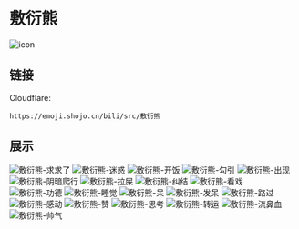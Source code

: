 # 敷衍熊
![icon](https://emoji.shojo.cn/bili/src/敷衍熊/icon.png)
## 链接
Cloudflare:
```
https://emoji.shojo.cn/bili/src/敷衍熊
```
## 展示
![敷衍熊-求求了](https://emoji.shojo.cn/bili/src/敷衍熊/敷衍熊-求求了.png)
![敷衍熊-迷惑](https://emoji.shojo.cn/bili/src/敷衍熊/敷衍熊-迷惑.png)
![敷衍熊-开饭](https://emoji.shojo.cn/bili/src/敷衍熊/敷衍熊-开饭.png)
![敷衍熊-勾引](https://emoji.shojo.cn/bili/src/敷衍熊/敷衍熊-勾引.png)
![敷衍熊-出现](https://emoji.shojo.cn/bili/src/敷衍熊/敷衍熊-出现.png)
![敷衍熊-阴暗爬行](https://emoji.shojo.cn/bili/src/敷衍熊/敷衍熊-阴暗爬行.png)
![敷衍熊-拉屎](https://emoji.shojo.cn/bili/src/敷衍熊/敷衍熊-拉屎.png)
![敷衍熊-纠结](https://emoji.shojo.cn/bili/src/敷衍熊/敷衍熊-纠结.png)
![敷衍熊-看戏](https://emoji.shojo.cn/bili/src/敷衍熊/敷衍熊-看戏.png)
![敷衍熊-功德](https://emoji.shojo.cn/bili/src/敷衍熊/敷衍熊-功德.png)
![敷衍熊-睡觉](https://emoji.shojo.cn/bili/src/敷衍熊/敷衍熊-睡觉.png)
![敷衍熊-呆](https://emoji.shojo.cn/bili/src/敷衍熊/敷衍熊-呆.png)
![敷衍熊-发呆](https://emoji.shojo.cn/bili/src/敷衍熊/敷衍熊-发呆.png)
![敷衍熊-路过](https://emoji.shojo.cn/bili/src/敷衍熊/敷衍熊-路过.png)
![敷衍熊-感动](https://emoji.shojo.cn/bili/src/敷衍熊/敷衍熊-感动.png)
![敷衍熊-赞](https://emoji.shojo.cn/bili/src/敷衍熊/敷衍熊-赞.png)
![敷衍熊-思考](https://emoji.shojo.cn/bili/src/敷衍熊/敷衍熊-思考.png)
![敷衍熊-转运](https://emoji.shojo.cn/bili/src/敷衍熊/敷衍熊-转运.png)
![敷衍熊-流鼻血](https://emoji.shojo.cn/bili/src/敷衍熊/敷衍熊-流鼻血.png)
![敷衍熊-帅气](https://emoji.shojo.cn/bili/src/敷衍熊/敷衍熊-帅气.png)
